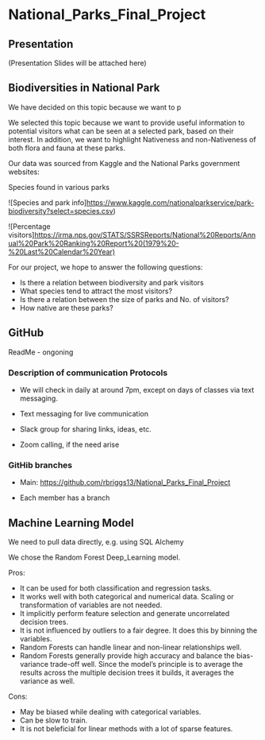 # National_Parks_Final_Project

## Presentation

(Presentation Slides will be attached here)

## Biodiversities in National Park

We have decided on this topic because we want to p

We selected this topic because we want to provide useful information to potential visitors what can be seen at a selected park, based on their interest. In addition, we want to highlight Nativeness and non-Nativeness of both flora and fauna at these parks.
 
Our data was sourced from Kaggle and the National Parks government websites:


Species found in various parks

![Species and park info]https://www.kaggle.com/nationalparkservice/park-biodiversity?select=species.csv)



![Percentage visitors]https://irma.nps.gov/STATS/SSRSReports/National%20Reports/Annual%20Park%20Ranking%20Report%20(1979%20-%20Last%20Calendar%20Year)

For our project, we hope to answer the following questions:


- Is there a relation between biodiversity and park visitors
- What species tend to attract the most visitors?
- Is there a relation between the size of parks and No. of visitors?
- How native are these parks?

## GitHub

ReadMe - ongoning

### Description of communication Protocols

- We will check in daily at around 7pm, except on days of classes via text messaging.

- Text messaging for live communication
- Slack group for sharing links, ideas, etc.
- Zoom calling, if the need arise

### GitHib branches

- Main: https://github.com/rbriggs13/National_Parks_Final_Project

- Each member has a branch


## Machine Learning Model

We need to pull data directly, e.g. using SQL Alchemy

We chose the Random Forest Deep_Learning model.

Pros:
- It can be used for both classification and regression tasks.
- It works well with both categorical and numerical data. Scaling or transformation of variables are not needed.
- It implicitly perform feature selection and generate uncorrelated decision trees. 
- It is not influenced by outliers to a fair degree. It does this by binning the variables.
- Random Forests can handle linear and non-linear relationships well.
- Random Forests generally provide high accuracy and balance the bias-variance trade-off well. Since the model’s principle is to average the results across the multiple decision trees it builds, it averages the variance as well.

Cons:
- May be biased while dealing with categorical variables.
- Can be slow to train.
- It is not beleficial for linear methods with a lot of sparse features.


